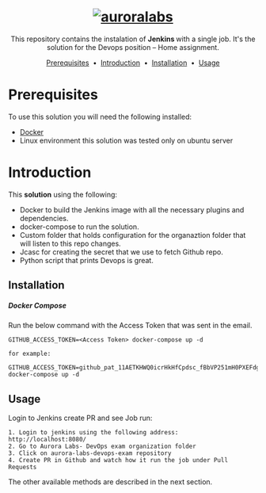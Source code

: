 <h1 align="center">
  <a href="https://www.auroralabs.com/">
    <img src="https://www.auroralabs.com/wp-content/uploads/2021/09/newsNevents_11-07-18.jpg" alt="auroralabs">
  </a>
</h1>
<p align="center">
  This repository contains the instalation of <strong>Jenkins </strong> with a single job.
  It's the solution for the Devops position – Home assignment.
</p>

<p align="center">
<a href="#prerequisites">Prerequisites</a> &nbsp;&bull;&nbsp;
<a href="#introduction">Introduction</a> &nbsp;&bull;&nbsp;
<a href="#installation">Installation</a> &nbsp;&bull;&nbsp;
<a href="#usage">Usage</a>
</p>

# Prerequisites
To use this solution you will need the following installed:

- <a href="https://docs.docker.com/engine/install/ubuntu/">Docker</a>
- Linux environment this solution was tested only on ubuntu server

# Introduction
This <b>solution</b> using the following:

- Docker to build the Jenkins image with all the necessary plugins and dependencies.
- docker-compose to run the solution.
- Custom folder that holds configuration for the organaztion folder that will listen to this repo changes.
- Jcasc for creating the secret that we use to fetch Github repo. 
- Python script that prints Devops is great.

## Installation
##### Docker Compose
Run the below command with the Access Token that was sent in the email.
```
GITHUB_ACCESS_TOKEN=<Access Token> docker-compose up -d

for example:

GITHUB_ACCESS_TOKEN=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 docker-compose up -d

```



## Usage
Login to Jenkins create PR and see Job run:<br/>
```
1. Login to jenkins using the following address: http://localhost:8080/
2. Go to Aurora Labs- DevOps exam organization folder
3. Click on aurora-labs-devops-exam repository
4. Create PR in Github and watch how it run the job under Pull Requests

```
The other available methods are described in the next section.
